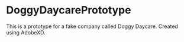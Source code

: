 # DoggyDaycarePrototype

This is a prototype for a fake company called Doggy Daycare.
Created using AdobeXD.
